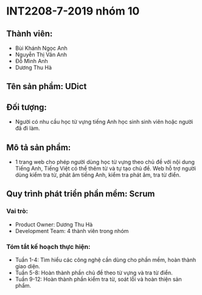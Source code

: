 # INT2208-7-2019 nhóm 10
## Thành viên:
  * Bùi Khánh Ngọc Anh
  * Nguyễn Thị Vân Anh
  * Đỗ Minh Anh
  * Dương Thu Hà
## Tên sản phẩm: UDict
## Đối tượng:
  * Người có nhu cầu học từ vựng tiếng Anh học sinh sinh viên hoặc người đã đi làm.
## Mô tả sản phẩm:
  * 1 trang web cho phép người dùng học từ vựng theo chủ đề với nội dung Tiếng Anh, Tiếng Việt có thể thêm từ và tự tạo chủ đề. Web hỗ trợ người dùng kiểm tra từ, phát âm tiếng Anh, kiểm tra phát âm, tra từ điển.
## Quy trình phát triển phần mềm: Scrum
### Vai trò:
  * Product Owner: Dương Thu Hà
  * Development Team: 4 thành viên trong nhóm	
### Tóm tắt kế hoạch thực hiện:
  * Tuần 1-4: Tìm hiểu các công nghệ cần dùng cho phần mềm, hoàn thành giao diện.
  * Tuần 5-8: Hoàn thành phần chủ đề theo từ vựng và tra từ điển.
  * Tuần 9-12: Hoàn thành phần kiểm tra từ, soát lỗi và hoàn thiện sản phẩm.